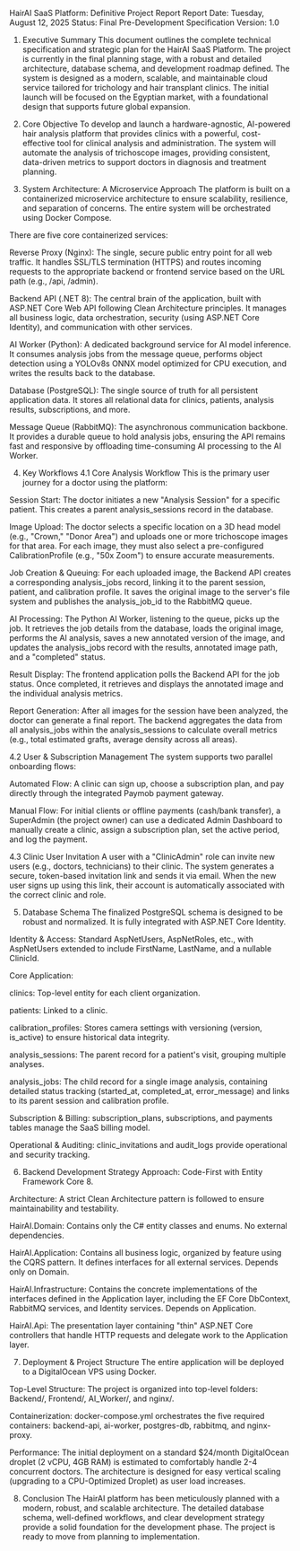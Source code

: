 HairAI SaaS Platform: Definitive Project Report
Report Date: Tuesday, August 12, 2025
Status: Final Pre-Development Specification
Version: 1.0

1. Executive Summary
This document outlines the complete technical specification and strategic plan for the HairAI SaaS Platform. The project is currently in the final planning stage, with a robust and detailed architecture, database schema, and development roadmap defined. The system is designed as a modern, scalable, and maintainable cloud service tailored for trichology and hair transplant clinics. The initial launch will be focused on the Egyptian market, with a foundational design that supports future global expansion.

2. Core Objective
To develop and launch a hardware-agnostic, AI-powered hair analysis platform that provides clinics with a powerful, cost-effective tool for clinical analysis and administration. The system will automate the analysis of trichoscope images, providing consistent, data-driven metrics to support doctors in diagnosis and treatment planning.

3. System Architecture: A Microservice Approach
The platform is built on a containerized microservice architecture to ensure scalability, resilience, and separation of concerns. The entire system will be orchestrated using Docker Compose.

There are five core containerized services:

Reverse Proxy (Nginx): The single, secure public entry point for all web traffic. It handles SSL/TLS termination (HTTPS) and routes incoming requests to the appropriate backend or frontend service based on the URL path (e.g., /api, /admin).

Backend API (.NET 8): The central brain of the application, built with ASP.NET Core Web API following Clean Architecture principles. It manages all business logic, data orchestration, security (using ASP.NET Core Identity), and communication with other services.

AI Worker (Python): A dedicated background service for AI model inference. It consumes analysis jobs from the message queue, performs object detection using a YOLOv8s ONNX model optimized for CPU execution, and writes the results back to the database.

Database (PostgreSQL): The single source of truth for all persistent application data. It stores all relational data for clinics, patients, analysis results, subscriptions, and more.

Message Queue (RabbitMQ): The asynchronous communication backbone. It provides a durable queue to hold analysis jobs, ensuring the API remains fast and responsive by offloading time-consuming AI processing to the AI Worker.

4. Key Workflows
4.1 Core Analysis Workflow
This is the primary user journey for a doctor using the platform:

Session Start: The doctor initiates a new "Analysis Session" for a specific patient. This creates a parent analysis_sessions record in the database.

Image Upload: The doctor selects a specific location on a 3D head model (e.g., "Crown," "Donor Area") and uploads one or more trichoscope images for that area. For each image, they must also select a pre-configured CalibrationProfile (e.g., "50x Zoom") to ensure accurate measurements.

Job Creation & Queuing: For each uploaded image, the Backend API creates a corresponding analysis_jobs record, linking it to the parent session, patient, and calibration profile. It saves the original image to the server's file system and publishes the analysis_job_id to the RabbitMQ queue.

AI Processing: The Python AI Worker, listening to the queue, picks up the job. It retrieves the job details from the database, loads the original image, performs the AI analysis, saves a new annotated version of the image, and updates the analysis_jobs record with the results, annotated image path, and a "completed" status.

Result Display: The frontend application polls the Backend API for the job status. Once completed, it retrieves and displays the annotated image and the individual analysis metrics.

Report Generation: After all images for the session have been analyzed, the doctor can generate a final report. The backend aggregates the data from all analysis_jobs within the analysis_sessions to calculate overall metrics (e.g., total estimated grafts, average density across all areas).

4.2 User & Subscription Management
The system supports two parallel onboarding flows:

Automated Flow: A clinic can sign up, choose a subscription plan, and pay directly through the integrated Paymob payment gateway.

Manual Flow: For initial clients or offline payments (cash/bank transfer), a SuperAdmin (the project owner) can use a dedicated Admin Dashboard to manually create a clinic, assign a subscription plan, set the active period, and log the payment.

4.3 Clinic User Invitation
A user with a "ClinicAdmin" role can invite new users (e.g., doctors, technicians) to their clinic. The system generates a secure, token-based invitation link and sends it via email. When the new user signs up using this link, their account is automatically associated with the correct clinic and role.

5. Database Schema
The finalized PostgreSQL schema is designed to be robust and normalized. It is fully integrated with ASP.NET Core Identity.

Identity & Access: Standard AspNetUsers, AspNetRoles, etc., with AspNetUsers extended to include FirstName, LastName, and a nullable ClinicId.

Core Application:

clinics: Top-level entity for each client organization.

patients: Linked to a clinic.

calibration_profiles: Stores camera settings with versioning (version, is_active) to ensure historical data integrity.

analysis_sessions: The parent record for a patient's visit, grouping multiple analyses.

analysis_jobs: The child record for a single image analysis, containing detailed status tracking (started_at, completed_at, error_message) and links to its parent session and calibration profile.

Subscription & Billing: subscription_plans, subscriptions, and payments tables manage the SaaS billing model.

Operational & Auditing: clinic_invitations and audit_logs provide operational and security tracking.

6. Backend Development Strategy
Approach: Code-First with Entity Framework Core 8.

Architecture: A strict Clean Architecture pattern is followed to ensure maintainability and testability.

HairAI.Domain: Contains only the C# entity classes and enums. No external dependencies.

HairAI.Application: Contains all business logic, organized by feature using the CQRS pattern. It defines interfaces for all external services. Depends only on Domain.

HairAI.Infrastructure: Contains the concrete implementations of the interfaces defined in the Application layer, including the EF Core DbContext, RabbitMQ services, and Identity services. Depends on Application.

HairAI.Api: The presentation layer containing "thin" ASP.NET Core controllers that handle HTTP requests and delegate work to the Application layer.

7. Deployment & Project Structure
The entire application will be deployed to a DigitalOcean VPS using Docker.

Top-Level Structure: The project is organized into top-level folders: Backend/, Frontend/, AI_Worker/, and nginx/.

Containerization: docker-compose.yml orchestrates the five required containers: backend-api, ai-worker, postgres-db, rabbitmq, and nginx-proxy.

Performance: The initial deployment on a standard $24/month DigitalOcean droplet (2 vCPU, 4GB RAM) is estimated to comfortably handle 2-4 concurrent doctors. The architecture is designed for easy vertical scaling (upgrading to a CPU-Optimized Droplet) as user load increases.

8. Conclusion
The HairAI platform has been meticulously planned with a modern, robust, and scalable architecture. The detailed database schema, well-defined workflows, and clear development strategy provide a solid foundation for the development phase. The project is ready to move from planning to implementation.